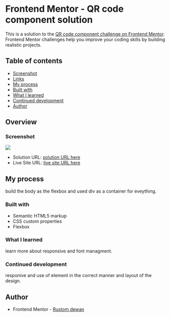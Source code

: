 # Frontend Mentor - QR code component solution

This is a solution to the [QR code component challenge on Frontend Mentor](https://www.frontendmentor.io/challenges/qr-code-component-iux_sIO_H). Frontend Mentor challenges help you improve your coding skills by building realistic projects. 

## Table of contents
  - [Screenshot](#screenshot)
  - [Links](#links)
  - [My process](#my-process)
  - [Built with](#built-with)
  - [What I learned](#what-i-learned)
  - [Continued development](#continued-development)
  - [Author](#author)

## Overview

### Screenshot

![](/project2/images/Opera%20Snapshot_2024-10-05_133402_127.0.0.1.png)

- Solution URL: [solution URL here](https://github.com/Rustom0/project2.git)
- Live Site URL: [ live site URL here](https://rustom0.github.io/project2/)

## My process
build the body as the flexbox and used div as a container for eveything.

### Built with

- Semantic HTML5 markup
- CSS custom properties
- Flexbox


### What I learned
 learn more about responsive and font managment.

### Continued development
responive and use of element in the correct manner and layout of the design.

## Author

- Frontend Mentor - [Rustom dewan](https://www.frontendmentor.io/profile/Rustom0)
